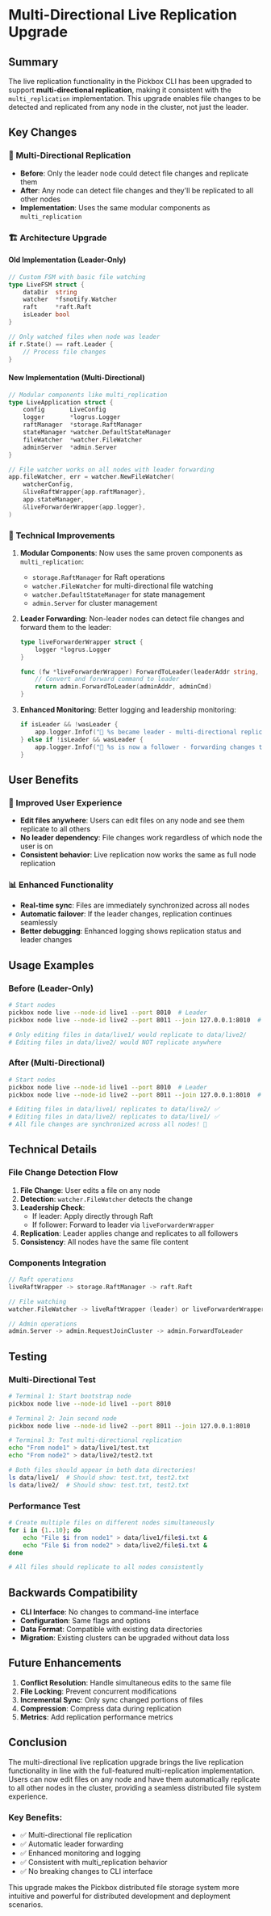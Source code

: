# Multi-Directional Live Replication Upgrade

## Summary

The live replication functionality in the Pickbox CLI has been upgraded to support **multi-directional replication**, making it consistent with the `multi_replication` implementation. This upgrade enables file changes to be detected and replicated from any node in the cluster, not just the leader.

## Key Changes

### 🔄 Multi-Directional Replication
- **Before**: Only the leader node could detect file changes and replicate them
- **After**: Any node can detect file changes and they'll be replicated to all other nodes
- **Implementation**: Uses the same modular components as `multi_replication`

### 🏗️ Architecture Upgrade

#### Old Implementation (Leader-Only)
```go
// Custom FSM with basic file watching
type LiveFSM struct {
    dataDir  string
    watcher  *fsnotify.Watcher
    raft     *raft.Raft
    isLeader bool
}

// Only watched files when node was leader
if r.State() == raft.Leader {
    // Process file changes
}
```

#### New Implementation (Multi-Directional)
```go
// Modular components like multi_replication
type LiveApplication struct {
    config       LiveConfig
    logger       *logrus.Logger
    raftManager  *storage.RaftManager
    stateManager *watcher.DefaultStateManager
    fileWatcher  *watcher.FileWatcher
    adminServer  *admin.Server
}

// File watcher works on all nodes with leader forwarding
app.fileWatcher, err = watcher.NewFileWatcher(
    watcherConfig,
    &liveRaftWrapper{app.raftManager},
    app.stateManager,
    &liveForwarderWrapper{app.logger},
)
```

### 🔧 Technical Improvements

1. **Modular Components**: Now uses the same proven components as `multi_replication`:
   - `storage.RaftManager` for Raft operations
   - `watcher.FileWatcher` for multi-directional file watching
   - `watcher.DefaultStateManager` for state management
   - `admin.Server` for cluster management

2. **Leader Forwarding**: Non-leader nodes can detect file changes and forward them to the leader:
   ```go
   type liveForwarderWrapper struct {
       logger *logrus.Logger
   }
   
   func (fw *liveForwarderWrapper) ForwardToLeader(leaderAddr string, cmd watcher.Command) error {
       // Convert and forward command to leader
       return admin.ForwardToLeader(adminAddr, adminCmd)
   }
   ```

3. **Enhanced Monitoring**: Better logging and leadership monitoring:
   ```go
   if isLeader && !wasLeader {
       app.logger.Infof("👑 %s became leader - multi-directional replication active", app.config.NodeID)
   } else if !isLeader && wasLeader {
       app.logger.Infof("👥 %s is now a follower - forwarding changes to leader", app.config.NodeID)
   }
   ```

## User Benefits

### 🎯 Improved User Experience
- **Edit files anywhere**: Users can edit files on any node and see them replicate to all others
- **No leader dependency**: File changes work regardless of which node the user is on
- **Consistent behavior**: Live replication now works the same as full node replication

### 📊 Enhanced Functionality
- **Real-time sync**: Files are immediately synchronized across all nodes
- **Automatic failover**: If the leader changes, replication continues seamlessly
- **Better debugging**: Enhanced logging shows replication status and leader changes

## Usage Examples

### Before (Leader-Only)
```bash
# Start nodes
pickbox node live --node-id live1 --port 8010  # Leader
pickbox node live --node-id live2 --port 8011 --join 127.0.0.1:8010  # Follower

# Only editing files in data/live1/ would replicate to data/live2/
# Editing files in data/live2/ would NOT replicate anywhere
```

### After (Multi-Directional)
```bash
# Start nodes
pickbox node live --node-id live1 --port 8010  # Leader
pickbox node live --node-id live2 --port 8011 --join 127.0.0.1:8010  # Follower

# Editing files in data/live1/ replicates to data/live2/ ✅
# Editing files in data/live2/ replicates to data/live1/ ✅
# All file changes are synchronized across all nodes! 🎉
```

## Technical Details

### File Change Detection Flow
1. **File Change**: User edits a file on any node
2. **Detection**: `watcher.FileWatcher` detects the change
3. **Leadership Check**: 
   - If leader: Apply directly through Raft
   - If follower: Forward to leader via `liveForwarderWrapper`
4. **Replication**: Leader applies change and replicates to all followers
5. **Consistency**: All nodes have the same file content

### Components Integration
```go
// Raft operations
liveRaftWrapper -> storage.RaftManager -> raft.Raft

// File watching
watcher.FileWatcher -> liveRaftWrapper (leader) or liveForwarderWrapper (follower)

// Admin operations
admin.Server -> admin.RequestJoinCluster -> admin.ForwardToLeader
```

## Testing

### Multi-Directional Test
```bash
# Terminal 1: Start bootstrap node
pickbox node live --node-id live1 --port 8010

# Terminal 2: Join second node
pickbox node live --node-id live2 --port 8011 --join 127.0.0.1:8010

# Terminal 3: Test multi-directional replication
echo "From node1" > data/live1/test.txt
echo "From node2" > data/live2/test2.txt

# Both files should appear in both data directories!
ls data/live1/  # Should show: test.txt, test2.txt
ls data/live2/  # Should show: test.txt, test2.txt
```

### Performance Test
```bash
# Create multiple files on different nodes simultaneously
for i in {1..10}; do
    echo "File $i from node1" > data/live1/file$i.txt &
    echo "File $i from node2" > data/live2/file$i.txt &
done

# All files should replicate to all nodes consistently
```

## Backwards Compatibility

- **CLI Interface**: No changes to command-line interface
- **Configuration**: Same flags and options
- **Data Format**: Compatible with existing data directories
- **Migration**: Existing clusters can be upgraded without data loss

## Future Enhancements

1. **Conflict Resolution**: Handle simultaneous edits to the same file
2. **File Locking**: Prevent concurrent modifications
3. **Incremental Sync**: Only sync changed portions of files
4. **Compression**: Compress data during replication
5. **Metrics**: Add replication performance metrics

## Conclusion

The multi-directional live replication upgrade brings the live replication functionality in line with the full-featured multi-replication implementation. Users can now edit files on any node and have them automatically replicate to all other nodes in the cluster, providing a seamless distributed file system experience.

### Key Benefits:
- ✅ Multi-directional file replication
- ✅ Automatic leader forwarding
- ✅ Enhanced monitoring and logging
- ✅ Consistent with multi_replication behavior
- ✅ No breaking changes to CLI interface

This upgrade makes the Pickbox distributed file storage system more intuitive and powerful for distributed development and deployment scenarios. 